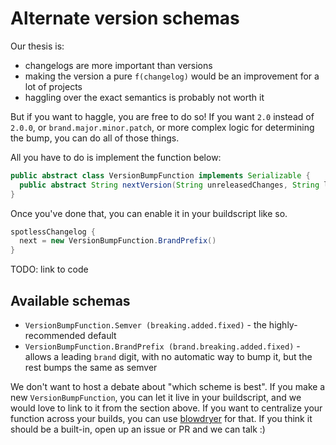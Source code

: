 # Alternate version schemas

Our thesis is:
- changelogs are more important than versions
- making the version a pure `f(changelog)` would be an improvement for a lot of projects
- haggling over the exact semantics is probably not worth it

But if you want to haggle, you are free to do so!  If you want `2.0` instead of `2.0.0`, or `brand.major.minor.patch`, or more complex logic for determining the bump, you can do all of those things.

All you have to do is implement the function below:

```java
public abstract class VersionBumpFunction implements Serializable {
  public abstract String nextVersion(String unreleasedChanges, String lastVersion);
}
```

Once you've done that, you can enable it in your buildscript like so.

```gradle
spotlessChangelog {
  next = new VersionBumpFunction.BrandPrefix()
}
```

TODO: link to code

## Available schemas

* `VersionBumpFunction.Semver (breaking.added.fixed)` - the highly-recommended default
* `VersionBumpFunction.BrandPrefix (brand.breaking.added.fixed)` - allows a leading `brand` digit, with no automatic way to bump it, but the rest bumps the same as semver

We don't want to host a debate about "which scheme is best".  If you make a new `VersionBumpFunction`, you can let it live in your buildscript, and we would love to link to it from the section above.  If you want to centralize your function across your builds, you can use [blowdryer](https://github.com/diffplug/blowdryer) for that.  If you think it should be a built-in, open up an issue or PR and we can talk :)
